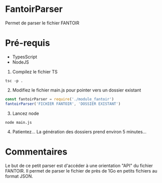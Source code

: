 # FantoirParser
Permet de parser le fichier FANTOIR

# Pré-requis
* TypesScript
* NodeJS
1. Compilez le fichier TS
```shell
tsc -p .
```
2. Modifiez le fichier main.js pour pointer vers un dossier existant
```javascript
const fantoirParser = require('./module_fantoir')
fantoirParser('FICHIER FANTOIR', 'DOSSIER EXISTANT')
```
3. Lancez node
```shell
node main.js
```
4. Patientez... La génération des dossiers prend environ 5 minutes...

# Commentaires
Le but de ce petit parser est d'accéder à une orientation "API" du fichier FANTOIR. Il permet de parser le fichier de près de 1Go en petits fichiers au format JSON.
